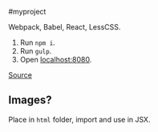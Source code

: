 #myproject

Webpack, Babel, React, LessCSS.

1. Run `npm i`.
2. Run `gulp`.
3. Open [localhost:8080](http://localhost:8080).

[Source](https://github.com/ramkulkarni1/WebpackBlitzReactStarter)

## Images?
Place in `html` folder, import and use in JSX.